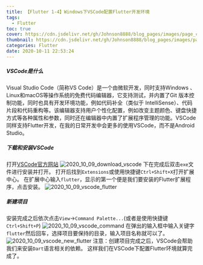 ```yaml
---
title: 【Flutter 1-4】Windows下VSCode配置Flutter开发环境
tags:
  - Flutter
toc: true
cover: https://cdn.jsdelivr.net/gh/Johnson8888/blog_pages/images/page_conver_flutter_blue.jpeg
thumbnail: https://cdn.jsdelivr.net/gh/Johnson8888/blog_pages/images/page_conver_flutter_blue.jpeg
categories: Flutter
date: 2020-10-11 22:53:24
---
```


##### **VSCode是什么**
Visual Studio Code（简称VS Code）是一个由微软开发，同时支持Windows 、 Linux和macOS等操作系统的免费代码编辑器，它支持测试，并内置了Git 版本控制功能，同时也具有开发环境功能，例如代码补全（类似于 IntelliSense）、代码片段和代码重构等。该编辑器支持用户个性化配置，例如改变主题颜色、键盘快捷方式等各种属性和参数，同时还在编辑器中内置了扩展程序管理的功能。VSCode同样支持Flutter开发，在我的日常开发中会更多的使用VSCode，而不是Android Studio。
<!--more-->
##### **下载和安装VSCode**
打开[VSCode官方网站](https://code.visualstudio.com/)
![2020_10_09_download_vscode](https://cdn.jsdelivr.net/gh/Johnson8888/blog_pages/images/2020_10_09_download_vscode.png)
下在完成后双击`exe`文件进行安装并打开。
打开后找到`Extensions`或使用快捷键`Ctrl+Shift+X`打开扩展中心。
在扩展中心输入`flutter`，显示的第一个便是我们要安装的Flutter扩展程序，点击安装。
![2020_10_09_vscode_flutter](https://cdn.jsdelivr.net/gh/Johnson8888/blog_pages/images/2020_10_09_vscode_flutter.png)

##### **新建项目**
安装完成之后依次点击`View`->`Command Palette...`(或者是使用快捷键`Ctrl+Shift+P`)
![2020_10_09_vscode_command](https://cdn.jsdelivr.net/gh/Johnson8888/blog_pages/images/2020_10_09_vscode_command.png)
在弹出的输入框中输入关键字`flutter`然后回车，选择项目要保持的目录，输入项目名称就可以了。
![2020_10_09_vscode_new_flutter](https://cdn.jsdelivr.net/gh/Johnson8888/blog_pages/images/2020_10_09_vscode_new_flutter.png)
注意：创建项目完成之后，VSCode会帮助我们来安装`Dart`语言相关的依赖。
这样我们在VSCode下配置Flutter环境就算完成了。